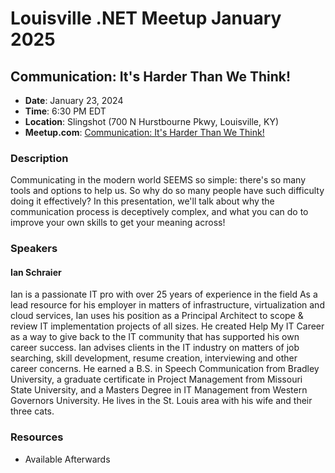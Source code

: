 # Louisville .NET Meetup January 2025

## Communication: It's Harder Than We Think!

- **Date**: January 23, 2024
- **Time**: 6:30 PM EDT
- **Location**: Slingshot (700 N Hurstbourne Pkwy, Louisville, KY)
- **Meetup.com**: [Communication: It's Harder Than We Think!]([https://www.meetup.com/louisville-dotnet/events/301867396](https://www.meetup.com/louisville-dotnet/events/304745550))

### Description

Communicating in the modern world SEEMS so simple: there's so many tools and options to help us. So why do so many people have such difficulty doing it effectively? In this presentation, we'll talk about why the communication process is deceptively complex, and what you can do to improve your own skills to get your meaning across!

### Speakers

#### Ian Schraier

Ian is a passionate IT pro with over 25 years of experience in the field As a lead resource for his employer in matters of infrastructure, virtualization and cloud services, Ian uses his position as a Principal Architect to scope & review IT implementation projects of all sizes. He created Help My IT Career as a way to give back to the IT community that has supported his own career success. Ian advises clients in the IT industry on matters of job searching, skill development, resume creation, interviewing and other career concerns. He earned a B.S. in Speech Communication from Bradley University, a graduate certificate in Project Management from Missouri State University, and a Masters Degree in IT Management from Western Governors University. He lives in the St. Louis area with his wife and their three cats.

### Resources

- Available Afterwards
